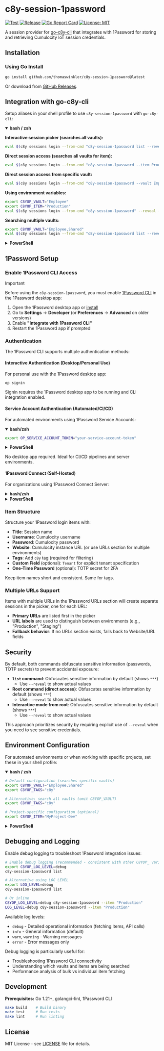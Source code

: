 # c8y-session-1password

[![Test](https://github.com/thomaswinkler/c8y-session-1password/actions/workflows/test.yml/badge.svg)](https://github.com/thomaswinkler/c8y-session-1password/actions/workflows/test.yml)
[![Release](https://github.com/thomaswinkler/c8y-session-1password/actions/workflows/release.yml/badge.svg)](https://github.com/thomaswinkler/c8y-session-1password/actions/workflows/release.yml)
[![Go Report Card](https://goreportcard.com/badge/github.com/thomaswinkler/c8y-session-1password)](https://goreportcard.com/report/github.com/thomaswinkler/c8y-session-1password)
[![License: MIT](https://img.shields.io/badge/License-MIT-yellow.svg)](https://opensource.org/licenses/MIT)

A session provider for [go-c8y-cli](https://github.com/reubenmiller/go-c8y-cli) that integrates with 1Password for storing and retrieving Cumulocity IoT session credentials.

## Installation

### Using Go Install

```bash
go install github.com/thomaswinkler/c8y-session-1password@latest
```

Or download from [GitHub Releases](https://github.com/thomaswinkler/c8y-session-1password/releases).

## Integration with go-c8y-cli

Setup aliases in your shell profile to use `c8y-session-1password` with `go-c8y-cli`:

<details open>
<summary><strong>bash / zsh</strong></summary>

**Interactive session picker (searches all vaults):**
```bash
eval $(c8y sessions login --from-cmd "c8y-session-1password list --reveal" --shell auto)
```

**Direct session access (searches all vaults for item):**
```bash
eval $(c8y sessions login --from-cmd "c8y-session-1password --item Production --reveal" --shell auto)
```

**Direct session access from specific vault:**
```bash
eval $(c8y sessions login --from-cmd "c8y-session-1password --vault Employee --item Production --reveal" --shell auto)
```

**Using environment variables:**
```bash
export C8YOP_VAULT="Employee"
export C8YOP_ITEM="Production"
eval $(c8y sessions login --from-cmd "c8y-session-1password" --reveal --shell auto)
```

**Searching multiple vaults:**
```bash
export C8YOP_VAULT="Employee,Shared"
eval $(c8y sessions login --from-cmd "c8y-session-1password list --reveal" --shell auto)
```

</details>

<details>
<summary><strong>PowerShell</strong></summary>

**Interactive session picker (searches all vaults):**
```powershell
$(c8y sessions login --from-cmd "c8y-session-1password list --reveal" --shell auto) | Invoke-Expression
```

**Direct session access (searches all vaults for item):**
```powershell
$(c8y sessions login --from-cmd "c8y-session-1password --item Production --reveal" --shell auto) | Invoke-Expression
```

**Direct session access from specific vault:**
```powershell
$(c8y sessions login --from-cmd "c8y-session-1password --vault Employee --item Production --reveal" --shell auto) | Invoke-Expression
```

**Using environment variables:**
```powershell
$env:C8YOP_VAULT="Employee"
$env:C8YOP_ITEM="Production"
$(c8y sessions login --from-cmd "c8y-session-1password" --reveal --shell auto) | Invoke-Expression
```

**Searching multiple vaults:**
```powershell
$env:C8YOP_VAULT="Employee,Shared"
$(c8y sessions login --from-cmd "c8y-session-1password list --reveal" --shell auto) | Invoke-Expression
```

</details>

## 1Password Setup

### Enable 1Password CLI Access

> [!IMPORTANT] 
> Before using the `c8y-session-1password`, you must enable [1Password CLI](https://developer.1password.com/docs/cli/) in the 1Password desktop app:
> 1. Open the 1Password desktop app or [install](https://1password.com/downloads/) 
> 2. Go to **Settings** → **Developer** (or **Preferences** → **Advanced** on older versions)
> 3. Enable **"Integrate with 1Password CLI"**
> 4. Restart the 1Password app if prompted

### Authentication

The 1Password CLI supports multiple authentication methods:

#### Interactive Authentication (Desktop/Personal Use)

For personal use with the 1Password desktop app:

```bash
op signin
```

Signin requires the 1Password desktop app to be running and CLI integration enabled.

#### Service Account Authentication (Automated/CI/CD)

For automated environments using 1Password Service Accounts:

<details open>
<summary><strong>bash/zsh</strong></summary>

```bash
export OP_SERVICE_ACCOUNT_TOKEN="your-service-account-token"
```

</details>

<details>
<summary><strong>PowerShell</strong></summary>

```powershell
$env:OP_SERVICE_ACCOUNT_TOKEN="your-service-account-token"
```

</details>

No desktop app required. Ideal for CI/CD pipelines and server environments.

#### 1Password Connect (Self-Hosted)

For organizations using 1Password Connect Server:

<details>
<summary><strong>bash/zsh</strong></summary>

```bash
export OP_CONNECT_HOST="https://your-connect-server"
export OP_CONNECT_TOKEN="your-connect-token"
```

</details>

<details>
<summary><strong>PowerShell</strong></summary>

```powershell
$env:OP_CONNECT_HOST="https://your-connect-server"
$env:OP_CONNECT_TOKEN="your-connect-token"
```

</details>

### Item Structure

Structure your 1Password login items with:
- **Title**: Session name
- **Username**: Cumulocity username  
- **Password**: Cumulocity password
- **Website**: Cumulocity instance URL (or use URLs section for multiple environments)
- **Tags**: Add `c8y` tag (required for filtering)
- **Custom Field** (optional): `Tenant` for explicit tenant specification
- **One-Time Password** (optional): TOTP secret for 2FA

Keep item names short and consistent. Same for tags.

### Multiple URLs Support

Items with multiple URLs in the 1Password URLs section will create separate sessions in the picker, one for each URL:
- **Primary URLs** are listed first in the picker
- **URL labels** are used to distinguish between environments (e.g., "Production", "Staging")
- **Fallback behavior**: If no URLs section exists, falls back to Website/URL fields

## Security

By default, both commands obfuscate sensitive information (passwords, TOTP secrets) to prevent accidental exposure:

- **`list` command**: Obfuscates sensitive information by default (shows `***`)
  - Use `--reveal` to show actual values
- **Root command (direct access)**: Obfuscates sensitive information by default (shows `***`)
  - Use `--reveal` to show actual values
- **Interactive mode from root**: Obfuscates sensitive information by default (shows `***`)
  - Use `--reveal` to show actual values

This approach prioritizes security by requiring explicit use of `--reveal` when you need to see sensitive credentials.

## Environment Configuration

For automated environments or when working with specific projects, set these in your shell profile:

<details open>
<summary><strong>bash / zsh</strong></summary>

```bash
# Default configuration (searches specific vaults)
export C8YOP_VAULT="Employee,Shared"
export C8YOP_TAGS="c8y"

# Alternative: search all vaults (omit C8YOP_VAULT)
export C8YOP_TAGS="c8y"

# Project-specific configuration (optional)
export C8YOP_ITEM="MyProject-Dev"
```

</details>

<details>
<summary><strong>PowerShell</strong></summary>

```powershell
# Default configuration (searches specific vaults)
$env:C8YOP_VAULT="Employee,Shared"
$env:C8YOP_TAGS="c8y"

# Alternative: search all vaults (omit C8YOP_VAULT)
$env:C8YOP_TAGS="c8y"

# Project-specific configuration (optional)
$env:C8YOP_ITEM="MyProject-Dev"
```

For persistent environment variables in PowerShell, add to your PowerShell profile:
```powershell
# Add to $PROFILE (run `notepad $PROFILE` to edit)
$env:C8YOP_VAULT="Employee,Shared"
$env:C8YOP_TAGS="c8y"
```

</details>

## Debugging and Logging

Enable debug logging to troubleshoot 1Password integration issues:

```bash
# Enable debug logging (recommended - consistent with other C8YOP_ variables)
export C8YOP_LOG_LEVEL=debug
c8y-session-1password list

# Alternative using LOG_LEVEL
export LOG_LEVEL=debug
c8y-session-1password list

# Or inline
C8YOP_LOG_LEVEL=debug c8y-session-1password --item "Production"
LOG_LEVEL=debug c8y-session-1password --item "Production"
```

Available log levels:
- `debug` - Detailed operational information (fetching items, API calls)
- `info` - General information (default)
- `warn`, `warning` - Warning messages
- `error` - Error messages only

Debug logging is particularly useful for:
- Troubleshooting 1Password CLI connectivity
- Understanding which vaults and items are being searched
- Performance analysis of bulk vs individual item fetching

## Development

**Prerequisites:** Go 1.21+, golangci-lint, 1Password CLI

```bash
make build    # Build binary
make test     # Run tests  
make lint     # Run linting
```

## License

MIT License - see [LICENSE](LICENSE) file for details.
